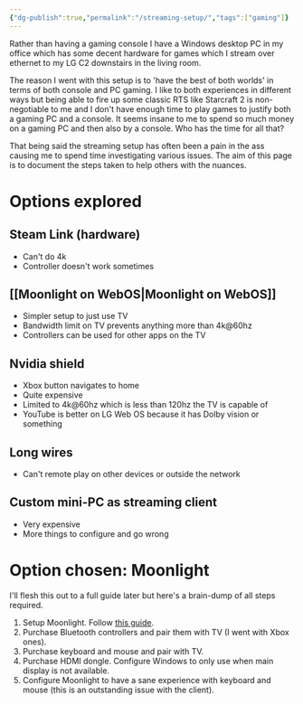 ```yaml
---
{"dg-publish":true,"permalink":"/streaming-setup/","tags":["gaming"]}
---
```


Rather than having a gaming console I have a Windows desktop PC in my office which has some decent hardware for games which I stream over ethernet to my LG C2 downstairs in the living room.

The reason I went with this setup is to 'have the best of both worlds' in terms of both console and PC gaming. I like to both experiences in different ways but being able to fire up some classic RTS like Starcraft 2 is non-negotiable to me and I don't have enough time to play games to justify both a gaming PC and a console. It seems insane to me to spend so much money on a gaming PC and then also by a console. Who has the time for all that?

That being said the streaming setup has often been a pain in the ass causing me to spend time investigating various issues. The aim of this page is to document the steps taken to help others with the nuances.
# Options explored
## Steam Link (hardware)
- Can't do 4k
- Controller doesn't work sometimes 
## [[Moonlight on WebOS\|Moonlight on WebOS]]
- Simpler setup to just use TV
- Bandwidth limit on TV prevents anything more than 4k@60hz
- Controllers can be used for other apps on the TV
## Nvidia shield
- Xbox button navigates to home
- Quite expensive 
- Limited to 4k@60hz which is less than 120hz the TV is capable of
- YouTube is better on LG Web OS because it has Dolby vision or something
## Long wires
- Can't remote play on other devices or outside the network
## Custom mini-PC as streaming client
- Very expensive
- More things to configure and go wrong
# Option chosen: Moonlight

I'll flesh this out to a full guide later but here's a brain-dump of all steps required.
1. Setup Moonlight. Follow [this guide](https://www.reddit.com/r/MoonlightStreaming/s/sMDKpXrHk3).
2. Purchase Bluetooth controllers and pair them with TV (I went with Xbox ones).
3. Purchase keyboard and mouse and pair with TV.
4. Purchase HDMI dongle. Configure Windows to only use when main display is not available.
5. Configure Moonlight to have a sane experience with keyboard and mouse (this is an outstanding issue with the client).